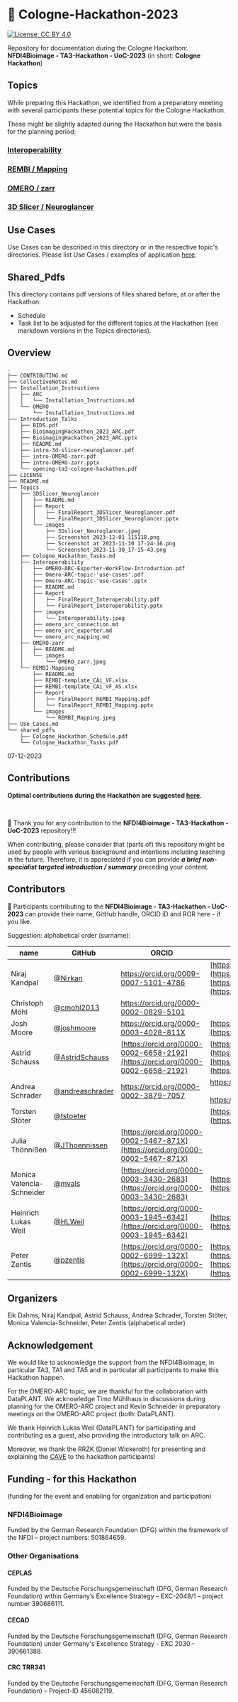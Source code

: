 # 👋 Cologne-Hackathon-2023

[![License: CC BY 4.0](https://img.shields.io/badge/License-CC_BY_4.0-lightgrey.svg)](https://creativecommons.org/licenses/by/4.0/)

Repository for documentation during the Cologne Hackathon: **NFDI4Bioimage - TA3-Hackathon - UoC-2023** (in short: **Cologne Hackathon**)  

## Topics

While preparing this Hackathon, we identified from a preparatory meeting with several participants these potential topics for the Cologne Hackathon.  

These might be slightly adapted during the Hackathon but were the basis for the planning period:

### [Interoperability](./Topics/Interoperability/)

### [REMBI / Mapping](./Topics/REMBI-Mapping/)

### [OMERO / zarr](./Topics/OMERO-zarr/)

### [3D Slicer / Neuroglancer](./Topics/3DSlicer_Neuroglancer/)


## Use Cases

Use Cases can be described in this directory or in the respective topic's directories. Please list Use Cases / examples of application [here](./Use_Cases.md).

## Shared_Pdfs

This directory contains pdf versions of files shared before, at or after the Hackathon:
- Schedule
- Task list to be adjusted for the different topics at the Hackathon (see markdown versions in the Topics directories).

## Overview
```
.
├── CONTRIBUTING.md
├── CollectiveNotes.md
├── Installation_Instructions
│   ├── ARC
│   │   └── Installation_Instructions.md
│   └── OMERO
│       └── Installation_Instructions.md
├── Introduction_Talks
│   ├── BIDS.pdf
│   ├── BioimagingHackathon_2023_ARC.pdf
│   ├── BioimagingHackathon_2023_ARC.pptx
│   ├── README.md
│   ├── intro-3d-slicer-neuroglancer.pdf
│   ├── intro-OMERO-zarr.pdf
│   ├── intro-OMERO-zarr.pptx
│   └── opening-ta3-cologne-hackathon.pdf
├── LICENSE
├── README.md
├── Topics
│   ├── 3DSlicer_Neuroglancer
│   │   ├── README.md
│   │   ├── Report
│   │   │   ├── FinalReport_3DSlicer_Neuroglancer.pdf
│   │   │   └── FinalReport_3DSlicer_Neuroglancer.pptx
│   │   └── images
│   │       ├── 3Dslicer_Neuroglancer.jpeg
│   │       ├── Screenshot 2023-12-01 115118.png
│   │       ├── Screenshot at 2023-11-30 17-24-16.png
│   │       └── Screenshot_2023-11-30_17-15-43.png
│   ├── Cologne_Hackathon_Tasks.md
│   ├── Interoperability
│   │   ├── OMERO-ARC-Exporter-WorkFlow-Introduction.pdf
│   │   ├── Omero-ARC-topic-'use-cases'.pdf
│   │   ├── Omero-ARC-topic-'use-cases'.pptx
│   │   ├── README.md
│   │   ├── Report
│   │   │   ├── FinalReport_Interoperability.pdf
│   │   │   └── FinalReport_Interoperability.pptx
│   │   ├── images
│   │   │   └── Interoperability.jpeg
│   │   ├── omero_arc_connection.md
│   │   ├── omero_arc_exporter.md
│   │   └── omero_arc_mapping.md
│   ├── OMERO-zarr
│   │   ├── README.md
│   │   └── images
│   │       └── OMERO_zarr.jpeg
│   └── REMBI-Mapping
│       ├── README.md
│       ├── REMBI-template_CAi_VF.xlsx
│       ├── REMBI-template_CAi_VF_AS.xlsx
│       ├── Report
│       │   ├── FinalReport_REMBI_Mapping.pdf
│       │   └── FinalReport_REMBI_Mapping.pptx
│       └── images
│           └── REMBI_Mapping.jpeg
├── Use_Cases.md
└── shared_pdfs
    ├── Cologne_Hackathon_Schedule.pdf
    └── Cologne_Hackathon_Tasks.pdf  
```
07-12-2023

## Contributions

**Optimal contributions during the Hackathon are suggested [here](CONTRIBUTING.md).**

 <br />

🙌 Thank you for any contribution to the **NFDI4Bioimage - TA3-Hackathon - UoC-2023** repository!!!  

When contributing, please consider that (parts of) this repository might be used by people with various background and intentions including teaching in the future. Therefore, it is appreciated if you can provide ***a brief non-specialist targeted introduction / summary*** preceding your content.  


## Contributors
🤝 Participants contributing to the **NFDI4Bioimage - TA3-Hackathon - UoC-2023** can provide their name, GitHub handle, ORCID iD and ROR here - if you like.  

Suggestion: alphabetical order (surname):  

|name|GitHub|ORCID|ROR|  
|---|---|---|---|  
|Niraj Kandpal|[@Nirkan](https://github.com/Nirkan)|https://orcid.org/0009-0007-5101-4786|[https://ror.org/00rcxh774](https://ror.org/00rcxh774) <br>[https://ror.org/04c4bwh63](https://ror.org/04c4bwh63)|
|Christoph Möhl|[@cmohl2013](https://github.com/cmohl2013)|https://orcid.org/0000-0002-0829-5101||
|Josh Moore|[@joshmoore](https://github.com/joshmoore)|https://orcid.org/0000-0003-4028-811X|[https://ror.org/05tpnw772](https://ror.org/05tpnw772)|
|Astrid Schauss|[@AstridSchauss](https://github.com/AstridSchauss)|[https://orcid.org/0000-0002-6658-2192](https://orcid.org/0000-0002-6658-2192)|[https://ror.org/00rcxh774](https://ror.org/00rcxh774) <br>[https://ror.org/04c4bwh63](https://ror.org/04c4bwh63) |
|Andrea Schrader|[@andreaschrader](https://github.com/andreaschrader)|https://orcid.org/0000-0002-3879-7057|https://ror.org/034waa237<br><br>https://ror.org/00rcxh774| 
|Torsten Stöter|[@tstoeter](https://github.com/tstoeter)||[https://ror.org/01zwmgk08](https://ror.org/01zwmgk08)| 
|Julia Thönnißen|[@JThoennissen](https://github.com/JThoennissen)|[https://orcid.org/0000-0002-5467-871X](https://orcid.org/0000-0002-5467-871X)|| 
|Monica Valencia-Schneider|[@mvals](https://github.com/mvals)|[https://orcid.org/0000-0003-3430-2683](https://orcid.org/0000-0003-3430-2683)|[https://ror.org/00rcxh774](https://ror.org/00rcxh774)|
|Heinrich Lukas Weil|[@HLWeil](https://github.com/HLWeil)|[https://orcid.org/0000-0003-1945-6342](https://orcid.org/0000-0003-1945-6342)|[https://ror.org/01qrts582](https://ror.org/01qrts582)|
|Peter Zentis|[@pzentis](https://github.com/pzentis)|[https://orcid.org/0000-0002-6999-132X](https://orcid.org/0000-0002-6999-132X)|[https://ror.org/00rcxh774](https://ror.org/00rcxh774) <br>[https://ror.org/04c4bwh63](https://ror.org/04c4bwh63) |

## Organizers
Eik Dahms, Niraj Kandpal, Astrid Schauss, Andrea Schrader, Torsten Stöter, Monica Valencia-Schneider, Peter Zentis (alphabetical order)

## Acknowledgement

We would like to acknowledge the support from the NFDI4Bioimage, in particular TA3, TA1 and TA5 and in particular all participants to make this Hackathon happen. 

For the OMERO-ARC topic, we are thankful for the collaboration with DataPLANT. We acknowledge Timo Mühlhaus in discussions during planning for the OMERO-ARC project and Kevin Schneider in preparatory meetings on the OMERO-ARC project (both: DataPLANT).

We thank Heinrich Lukas Weil (DataPLANT) for participating and contributing as a guest, also providing the introductory talk on ARC.

Moreover, we thank the RRZK (Daniel Wickeroth) for presenting and explaining the [CAVE](https://rrzk.uni-koeln.de/en/hpc-projects/visualization/cave) to the hackathon participants!

## Funding - for this Hackathon
(funding for the event and enabling for organization and participation)

### NFDI4Bioimage
Funded by the German Research Foundation (DFG) within the framework of the NFDI – project numbers: 501864659.

### Other Organisations
#### CEPLAS
Funded by the Deutsche Forschungsgemeinschaft (DFG, German Research Foundation) within Germany’s Excellence Strategy – EXC-2048/1 – project number 390686111.

#### CECAD
Funded by the Deutsche Forschungsgemeinschaft (DFG, German Research Foundation) under Germany's Excellence Strategy - EXC 2030 - 390661388.

#### CRC TRR341
Funded by the Deutsche Forschungsgemeinschaft (DFG, German Research Foundation) – Project-ID 456082119.
